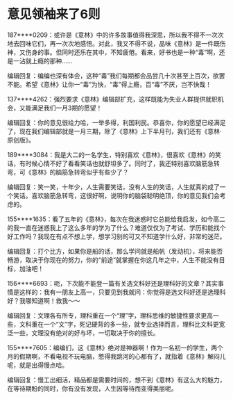# 意见领袖来了6则

187****0209：或许是《意林》中的许多故事值得我深思，所以我不得不一次次地去回味它们，再一次次地感悟。对此，我又不得不说，品味《意林》是一件既伤神，又伤身的事。但同时还乐在其中，不知疲倦。看来，好书也是一种“毒”啊，还是一沾就上瘾的那种……

编辑回复：编编也深有体会，这种“毒”我们每期都会品尝几十次甚至上百次，欲罢不能。希望《意林》让你一“毒”为快，“毒”得上瘾，百“毒”不厌，岂不快哉！

137****4262：强烈要求《意林》编辑部扩充，这样既能为失业人群提供就职机会，又能满足我们一月3期的愿望！

编辑回复：你的意见很给力哈，一举多得，利国利民。恭喜你，你的愿望已经满足了，现在我们编辑部就是一月三期，除了《意林》上下半月刊，我们还有《意林·原创版》。

189****3084：我是大二的一名学生，特别喜欢《意林》，很喜欢《意林》的笑话，有时候心情不好了看看笑话也就舒坦多了。同时了，我还特别喜欢脑筋急转弯，可《意林》的脑筋急转弯似乎有些少了？

编辑回复：笑一笑，十年少，人生需要笑话，没有人生的笑话，人生就真的成了一个笑话。喜欢脑筋急转弯，这很好啊，说明你的脑袋聪明绝顶，你的意见我们会考虑的。

155****1635：看了五年的《意林》，每次在我迷惑时它总能给我启发，如今高二的我一直在迷惑我上了这么多年的学为了什么？难道仅仅为了考试、学历和能找个好工作吗？我现在有点不想上学，想学习别的可又不知道学什么好，非常的迷茫。

编辑回复：打个比方，如果你是船的话，那么学问就是船帆（发动机），将来能否畅游，取决于你现在的努力，你的“前途”就掌握在你这几年之中，人生不能没有目标，加油吧！

156****6693：呃，下次能不能登一篇有关选文科好还是理科好的文章？其实事情是这样的：我有一朋友上高一，只要见到我就问：你觉得是选文科好还是选理科好？我哪知道啊！救我～～

编辑回复：文理各有所专，理科重在一个“理”字，理科思维的敏捷性要求更高一些，文科重在一个“文”字，死记硬背的多一些，就专业选择而言，理科比文科更宽泛一些，文理没有绝对的好与坏，一切取决于你的擅长。

155****7605：编编们，这《意林》绝对是神器啊！作为一名初一的学生，两个月的假期啊，不看电视不玩电脑，憋得我跳河的心都有了，就指着《意林》解闷儿呢，就是出得慢点哈。

编辑回复：慢工出细活，精品都是需要时间的，想不到《意林》有这么大的魅力，在等待期盼的同时，你有没有发现，人生因等待而变得美丽呢。